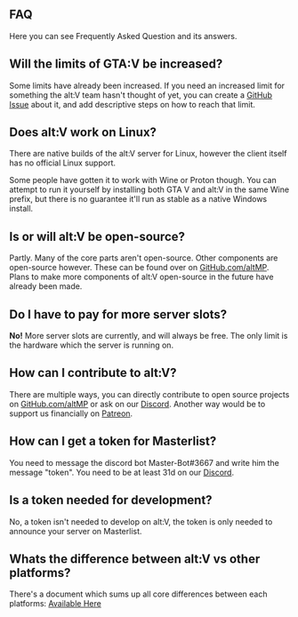 ## FAQ

Here you can see Frequently Asked Question and its answers.

## Will the limits of GTA:V be increased?

Some limits have already been increased. If you need an increased limit for something the alt:V team hasn't thought of yet, you can create a [GitHub Issue](https://github.com/altmp/altv-issues/issues) about it, and add descriptive steps on how to reach that limit.

## Does alt:V work on Linux?

There are native builds of the alt:V server for Linux, however the client itself has no official Linux support.

Some people have gotten it to work with Wine or Proton though. You can attempt to run it yourself by installing both GTA V and alt:V in the same Wine prefix, but there is no guarantee it'll run as stable as a native Windows install.

## Is or will alt:V be open-source?

Partly. Many of the core parts aren't open-source. Other components are open-source however. These can be found over on [GitHub.com/altMP](https://github.com/altmp). Plans to make more components of alt:V open-source in the future have already been made.

## Do I have to pay for more server slots?

**No!** More server slots are currently, and will always be free.
The only limit is the hardware which the server is running on.

## How can I contribute to alt:V?

There are multiple ways, you can directly contribute to open source projects on [GitHub.com/altMP](https://github.com/altmp) or ask on our [Discord](https://discord.altv.mp/).
Another way would be to support us financially on [Patreon](https://www.patreon.com/altVMP).

## How can I get a token for Masterlist?

You need to message the discord bot Master-Bot#3667 and write him the message "token".
You need to be at least 31d on our [Discord](https://discord.altv.mp/).

## Is a token needed for development?

No, a token isn't needed to develop on alt:V, the token is only needed to announce your server on Masterlist.

## Whats the difference between alt:V vs other platforms?

There's a document which sums up all core differences between each platforms: [Available Here](https://docs.google.com/spreadsheets/d/1g1LpSoPFQcXmUHUA__3KArFRH55TL49iSs2cT52jBi4)
